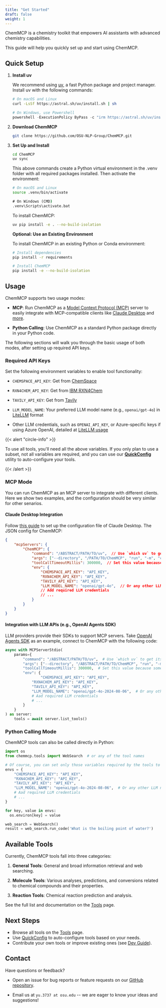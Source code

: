 ```yaml
---
title: "Get Started"
draft: false
weight: 1
---
```


ChemMCP is a chemistry toolkit that empowers AI assistants with advanced chemistry capabilities.

This guide will help you quickly set up and start using ChemMCP.

## Quick Setup

1. **Install uv**

   We recommend using [uv](https://github.com/astral-sh/uv), a fast Python package and project manager. Install uv with the following commands:

   ```bash
   # On macOS and Linux
   curl -LsSf https://astral.sh/uv/install.sh | sh
   ```
   ```powershell
   # On Windows, use Powershell
   powershell -ExecutionPolicy ByPass -c "irm https://astral.sh/uv/install.ps1 | iex"
   ```

2. **Download ChemMCP**

   ```bash
   git clone https://github.com/OSU-NLP-Group/ChemMCP.git
   ```
   
3. **Set Up and Install**

   ```bash
   cd ChemMCP
   uv sync
   ```

   This above commands create a Python virtual environment in the .venv folder with all required packages installed. Then activate the environment:

   ```bash
   # On macOS and Linux
   source .venv/bin/activate
   ```

   ```cmd
   # On Windows (CMD)
   .venv\Scripts\activate.bat
   ```
   
   To install ChemMCP:
   
   ```bash
   uv pip install -e . --no-build-isolation
   ```

   **Optional: Use an Existing Environment**
   
   To install ChemMCP in an existing Python or Conda environment:
   
   ```bash
   # Install dependencies
   pip install -r requirements
   
   # Install ChemMCP
   pip install -e --no-build-isolation
   ```


## Usage

ChemMCP supports two usage modes:

- **MCP**: Run ChemMCP as a [Model Context Protocol (MCP)](https://claude.ai/download) server to easily integrate with MCP-compatible clients like [Claude Desktop](https://github.com/punkpeye/awesome-mcp-clients) and [more](https://github.com/punkpeye/awesome-mcp-clients).

- **Python Calling**: Use ChemMCP as a standard Python package directly in your Python code.

The following sections will walk you through the basic usage of both modes, after setting up required API keys. 

### Required API Keys

Set the following environment variables to enable tool functionality:

- `CHEMSPACE_API_KEY`: Get from [ChemSpace](https://chem-space.com/)

- `RXN4CHEM_API_KEY`: Get from [IBM RXN4Chem](https://rxn.res.ibm.com)

- `TAVILY_API_KEY`: Get from [Tavily](https://tavily.com/)

- `LLM_MODEL_NAME`: Your preferred LLM model name (e.g., `openai/gpt-4o`) in [LiteLLM](https://docs.litellm.ai/docs/#basic-usage) format

- Other LLM credentials, such as `OPENAI_API_KEY`, or Azure-specific keys if using Azure OpenAI, detailed at [LiteLLM usage](https://docs.litellm.ai/docs/#basic-usage)


{{< alert "circle-info" >}}

To use all tools, you'll need all the above variables. If you only plan to use a subset, not all variables are required, and you can use our [**QuickConfig**](/quick-config) utility to auto-configure your tools.

{{< /alert >}}

### MCP Mode

You can run ChemMCP as an MCP server to integrate with different clients. Here we show two examples, and the configuration should be very similar for other senarios.

#### Claude Desktop Integration

Follow [this guide](https://modelcontextprotocol.io/quickstart/server#testing-your-server-with-claude-for-desktop) to set up the configuration file of Claude Desktop. The JSON config for ChemMCP:

```json
{
    "mcpServers": {
        "ChemMCP": {
            "command": "/ABSTRACT/PATH/TO/uv",  // Use `which uv` to get its path
            "args": ["--directory", "/PATH/TO/ChemMCP", "run", "-m", "chemmcp"],
            "toolCallTimeoutMillis": 300000,  // Set this value because some tools may be slow in response of requests
            "env": {
                "CHEMSPACE_API_KEY": "API_KEY",
                "RXN4CHEM_API_KEY": "API_KEY",
                "TAVILY_API_KEY": "API_KEY",
                "LLM_MODEL_NAME": "openai/gpt-4o",  // Or any other LLM names supported by LiteLLM
                // Add required LLM credentials
                // ...
            }
        }
    }
}
```

#### Integration with LLM APIs (e.g., OpenAI Agents SDK)

LLM providers provide their SDKs to support MCP servers. Take [OpenAI Agents SDK](https://openai.github.io/openai-agents-python/mcp/) as an example, connect to ChemMCP with the following code:

```python
async with MCPServerStdio(
    params={
        "command": "/ABSTRACT/PATH/TO/uv",  # Use `which uv` to get its path
        "args": ["--directory", "/ABSTRACT/PATH/TO/ChemMCP", "run", "-m", "chemmcp"],
        "toolCallTimeoutMillis": 300000,  # Set this value because some tools may be slow in response of requests
        "env": {
        		"CHEMSPACE_API_KEY": "API_KEY",
            "RXN4CHEM_API_KEY": "API_KEY",
            "TAVILY_API_KEY": "API_KEY",
            "LLM_MODEL_NAME": "openai/gpt-4o-2024-08-06",  # Or any other LLM names supported by LiteLLM
          	# Aad required LLM credentials
          	# ...
        }
    }
) as server:
    tools = await server.list_tools()
```

### Python Calling Mode

ChemMCP tools can also be called directly in Python:

```python
import os
from chemmcp.tools import WebSearch  # or any of the tool names

# Of course, you can set only those variables required by the tools to use
envs = {
    "CHEMSPACE_API_KEY": "API_KEY",
    "RXN4CHEM_API_KEY": "API_KEY",
    "TAVILY_API_KEY": "API_KEY",
    "LLM_MODEL_NAME": "openai/gpt-4o-2024-08-06",  # Or any other LLM names supported by LiteLLM
    # Aad required LLM credentials
    # ...
}

for key, value in envs:
  os.environ[key] = value

web_search = WebSearch()
result = web_search.run_code('What is the boiling point of water?')
```

## Available Tools

Currently, ChemMCP tools fall into three categories:

1. **General Tools**: General and broad information retrieval and web searching.
   
2. **Molecule Tools**: Various analyses, predictions, and conversions related to chemical compounds and their properties.
   
3. **Reaction Tools**: Chemical reaction prediction and analysis.

See the full list and documentation on the [Tools](/tools) page.

## Next Steps

- Browse all tools on the [Tools](/tools) page.
- Use [QuickConfig](/quick-config) to auto-configure tools based on your needs.
- Contribute your own tools or improve existing ones (see [Dev Guide](/dev-guide)).

## Contact

Have questions or feedback?
- Open an issue for bug reports or feature requests on our [GitHub repository](https://github.com/OSU-NLP-Group/ChemMCP).

- Email us at `yu.3737 at osu.edu` -- we are eager to know your ideas and suggestions!
